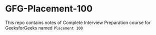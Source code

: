 # GFG-Placement-100
This repo contains notes of Complete Interview Preparation course for GeeksforGeeks named `Placement 100`
